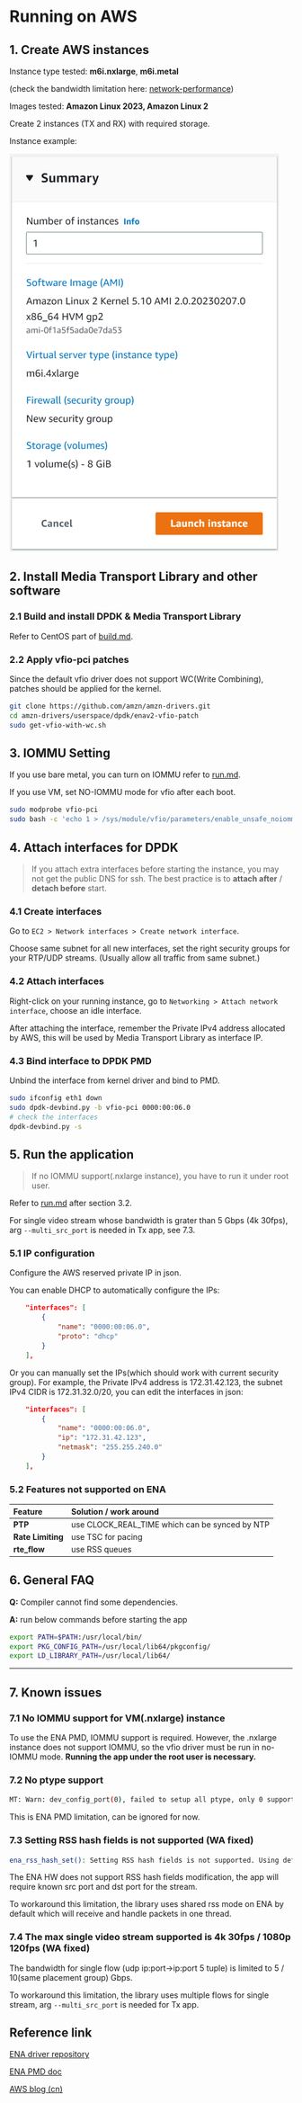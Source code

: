 # Running on AWS

## 1. Create AWS instances

Instance type tested: **m6i.nxlarge**, **m6i.metal**

(check the bandwidth limitation here: [network-performance](https://docs.aws.amazon.com/AWSEC2/latest/UserGuide/general-purpose-instances.html#general-purpose-network-performance))

Images tested: **Amazon Linux 2023, Amazon Linux 2**

Create 2 instances (TX and RX) with required storage.

Instance example:

![instance](png/instance.png)

## 2. Install Media Transport Library and other software

### 2.1 Build and install DPDK & Media Transport Library

Refer to CentOS part of [build.md](./build.md).

### 2.2 Apply vfio-pci patches

Since the default vfio driver does not support WC(Write Combining), patches should be applied for the kernel.

```bash
git clone https://github.com/amzn/amzn-drivers.git
cd amzn-drivers/userspace/dpdk/enav2-vfio-patch
sudo get-vfio-with-wc.sh
```

## 3. IOMMU Setting

If you use bare metal, you can turn on IOMMU refer to [run.md](./run.md).

If you use VM, set NO-IOMMU mode for vfio after each boot.

```bash
sudo modprobe vfio-pci
sudo bash -c 'echo 1 > /sys/module/vfio/parameters/enable_unsafe_noiommu_mode'
```

## 4. Attach interfaces for DPDK

> If you attach extra interfaces before starting the instance, you may not get the public DNS for ssh. The best practice is to **attach after** / **detach before** start.

### 4.1 Create interfaces

Go to `EC2 > Network interfaces > Create network interface`.

Choose same subnet for all new interfaces, set the right security groups for your RTP/UDP streams. (Usually allow all traffic from same subnet.)

### 4.2 Attach interfaces

Right-click on your running instance, go to `Networking > Attach network interface`, choose an idle interface.

After attaching the interface, remember the Private IPv4 address allocated by AWS, this will be used by Media Transport Library as interface IP.

### 4.3 Bind interface to DPDK PMD

Unbind the interface from kernel driver and bind to PMD.

```bash
sudo ifconfig eth1 down
sudo dpdk-devbind.py -b vfio-pci 0000:00:06.0
# check the interfaces
dpdk-devbind.py -s
```

## 5. Run the application

> If no IOMMU support(.nxlarge instance), you have to run it under root user.

Refer to [run.md](./run.md) after section 3.2.

For single video stream whose bandwidth is grater than 5 Gbps (4k 30fps), arg `--multi_src_port` is needed in Tx app, see 7.3.

### 5.1 IP configuration

Configure the AWS reserved private IP in json.

You can enable DHCP to automatically configure the IPs:

```json
    "interfaces": [
        {
            "name": "0000:00:06.0",
            "proto": "dhcp"
        }
    ],
```

Or you can manually set the IPs(which should work with current security group). For example, the Private IPv4 address is 172.31.42.123, the subnet IPv4 CIDR is 172.31.32.0/20, you can edit the interfaces in json:

```json
    "interfaces": [
        {
            "name": "0000:00:06.0",
            "ip": "172.31.42.123",
            "netmask": "255.255.240.0"
        }
    ],
```

### 5.2 Features not supported on ENA

| Feature| Solution / work around |
| :--- | :--- |
|**PTP** | use CLOCK_REAL_TIME which can be synced by NTP|
|**Rate Limiting** | use TSC for pacing|
|**rte_flow** | use RSS queues|

## 6. General FAQ

**Q:** Compiler cannot find some dependencies.

**A:** run below commands before starting the app

```bash
export PATH=$PATH:/usr/local/bin/
export PKG_CONFIG_PATH=/usr/local/lib64/pkgconfig/
export LD_LIBRARY_PATH=/usr/local/lib64/
```

---

## 7. Known issues

### 7.1 No IOMMU support for VM(.nxlarge) instance

To use the ENA PMD, IOMMU support is required. However, the .nxlarge instance does not support IOMMU, so the vfio driver must be run in no-IOMMU mode. **Running the app under the root user is necessary.**

### 7.2 No ptype support

```bash
MT: Warn: dev_config_port(0), failed to setup all ptype, only 0 supported
```

This is ENA PMD limitation, can be ignored for now.

### 7.3 Setting RSS hash fields is not supported (WA fixed)

```bash
ena_rss_hash_set(): Setting RSS hash fields is not supported. Using default values: 0xc30
```

The ENA HW does not support RSS hash fields modification, the app will require known src port and dst port for the stream.

To workaround this limitation, the library uses shared rss mode on ENA by default which will receive and handle packets in one thread.

### 7.4 The max single video stream supported is 4k 30fps / 1080p 120fps (WA fixed)

The bandwidth for single flow (udp ip:port->ip:port 5 tuple) is limited to 5 / 10(same placement group) Gbps.

To workaround this limitation, the library uses multiple flows for single stream, arg `--multi_src_port` is needed for Tx app.

## Reference link

[ENA driver repository](https://github.com/amzn/amzn-drivers/tree/master/userspace/dpdk)

[ENA PMD doc](https://doc.dpdk.org/guides/nics/ena.html)

[AWS blog (cn)](https://www.infoq.cn/article/EcQFplTWfdrvumULjo9t)
